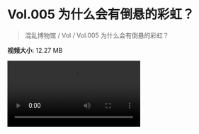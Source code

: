 # Vol.005 为什么会有倒悬的彩虹？

> 混乱博物馆 / Vol / Vol.005 为什么会有倒悬的彩虹？

**视频大小**: 12.27 MB

<div class="video"><video src="https://file.hsyhx.top/archive/混乱博物馆/Vol/005.mp4" controls preload>🤔 您的浏览器不支持 video 标签</video></div>